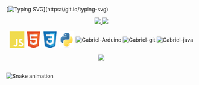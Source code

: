 [![Typing SVG](https://readme-typing-svg.demolab.com?font=Fira+Code&duration=4000&pause=1000&color=42C920&width=600&lines=Ol%C3%A1%2C+eu+sou+o+Mech24689.;No+momento+estou+cursando+Ci%C3%AAncia+da+Computa%C3%A7%C3%A3o.;A+maioria+dos+meus+c%C3%B3digos+guardo+aqui.;Seja+ele+de+Front-end+ou+Back-end.;Fique+a+vontade+para+consult%C3%A1-los!;Espero+que+goste.)](https://git.io/typing-svg)

<div align="center">
  <a href="https://github.com/Mech24689">
  <img height="180em" src="https://github-readme-stats.vercel.app/api?username=Mech24689&show_icons=true&title_color=A9FEF7&theme=radical&include_all_commits=true&count_private=true"/>
  <img height="180em" src="https://github-readme-stats.vercel.app/api/top-langs/?username=Mech24689&title_color=A9FEF7&layout=compact&langs_count=7&theme=radical"/>
  </a>
</div>

<div align="center" style="display: inline_block"><br>
  <img align="center" alt="Gabriel-Js" height="45" width="40" src="https://raw.githubusercontent.com/devicons/devicon/master/icons/javascript/javascript-plain.svg">
  <img align="center" alt="Gabriel-HTML" height="45" width="40" src="https://raw.githubusercontent.com/devicons/devicon/master/icons/html5/html5-original.svg">
  <img align="center" alt="Gabriel-CSS" height="45" width="40" src="https://raw.githubusercontent.com/devicons/devicon/master/icons/css3/css3-original.svg">
  <img align="center" alt="Gabriel-Python" height="45" width="40" src="https://raw.githubusercontent.com/devicons/devicon/master/icons/python/python-original.svg">
  <img align="center" alt="Gabriel-Arduino" height="55" width="45" src="https://cdn.jsdelivr.net/gh/devicons/devicon/icons/arduino/arduino-original.svg" />
  <img align="center" alt="Gabriel-git" height="55" width="55" src="https://cdn.jsdelivr.net/gh/devicons/devicon/icons/git/git-original-wordmark.svg" />
  <img align="center" alt="Gabriel-java" height="55" src="https://cdn.jsdelivr.net/gh/devicons/devicon/icons/java/java-original-wordmark.svg" />
</div>
<br/>
<div align="center">
<a href="https://www.linkedin.com/in/gabrie-dos-santos/">
  <img width="35px" src="https://cdn.jsdelivr.net/gh/devicons/devicon/icons/linkedin/linkedin-original.svg" />
</a>
</div>
  
  ##
  
 ![Snake animation](https://github.com/Mech24689/Mech24689/blob/output/github-contribution-grid-snake.svg)
